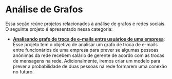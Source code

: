 # **Análise de Grafos**

Essa seção reúne projetos relacionados à análise de grafos e redes sociais. O seguinte projeto é apresentado nessa categoria:

- **[Analisando grafo de troca de e-mails entre usuários de uma empresa](https://github.com/luizhenriqueds/luizhenriqueds.github.io/tree/master/Network%20Analysis/Analysis%20of%20a%20company's%20email%20network)**: Esse projeto tem o objetivo de analisar um grafo de troca de e-mails entre funcionários de uma empresa para prever se algumas pessoas anônimas da rede recebem salário de gerente de acordo com as trocas de mensagens na rede. Adicionalmente, iremos criar um modelo para prever a probabilidade de duas pessoas na rede formarem uma conexão no futuro.
